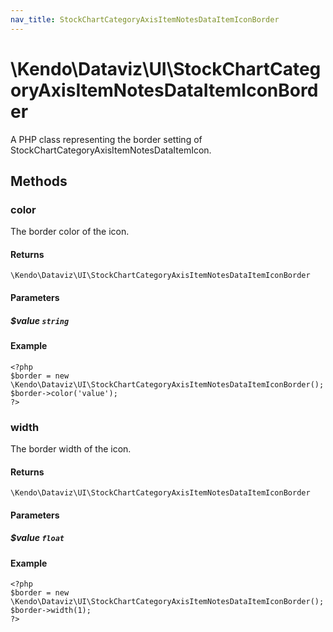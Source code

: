 ```yaml
---
nav_title: StockChartCategoryAxisItemNotesDataItemIconBorder
---
```


# \Kendo\Dataviz\UI\StockChartCategoryAxisItemNotesDataItemIconBorder

A PHP class representing the border setting of StockChartCategoryAxisItemNotesDataItemIcon.


## Methods

### color
The border color of the icon.

#### Returns
`\Kendo\Dataviz\UI\StockChartCategoryAxisItemNotesDataItemIconBorder`

#### Parameters

##### $value `string`



#### Example 
    <?php
    $border = new \Kendo\Dataviz\UI\StockChartCategoryAxisItemNotesDataItemIconBorder();
    $border->color('value');
    ?>

### width
The border width of the icon.

#### Returns
`\Kendo\Dataviz\UI\StockChartCategoryAxisItemNotesDataItemIconBorder`

#### Parameters

##### $value `float`



#### Example 
    <?php
    $border = new \Kendo\Dataviz\UI\StockChartCategoryAxisItemNotesDataItemIconBorder();
    $border->width(1);
    ?>

